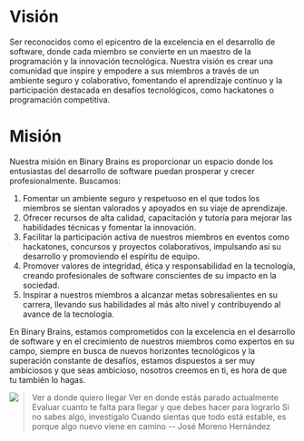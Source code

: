 # Visión 
Ser reconocidos como el epicentro de la excelencia en el desarrollo de software, donde cada miembro se convierte en un maestro de la programación y 
la innovación tecnológica. Nuestra visión es crear una comunidad que inspire y empodere a sus miembros a través de un ambiente seguro y colaborativo, 
fomentando el aprendizaje continuo y la participación destacada en desafíos tecnológicos, como hackatones o programación competitiva. 

# Misión 

Nuestra misión en Binary Brains es proporcionar un espacio donde los entusiastas del desarrollo de software puedan prosperar y crecer profesionalmente. Buscamos:

1. Fomentar un ambiente seguro y respetuoso en el que todos los miembros se sientan valorados y apoyados en su viaje de aprendizaje.
2. Ofrecer recursos de alta calidad, capacitación y tutoría para mejorar las habilidades técnicas y fomentar la innovación.
3. Facilitar la participación activa de nuestros miembros en eventos como hackatones, concursos y proyectos colaborativos, impulsando así su desarrollo y promoviendo el espíritu de equipo.
4. Promover valores de integridad, ética y responsabilidad en la tecnología, creando profesionales de software conscientes de su impacto en la sociedad.
5. Inspirar a nuestros miembros a alcanzar metas sobresalientes en su carrera, llevando sus habilidades al más alto nivel y contribuyendo al avance de la tecnología.

En Binary Brains, estamos comprometidos con la excelencia en el desarrollo de software y en el crecimiento de nuestros miembros como expertos en su campo, siempre en busca de nuevos horizontes tecnológicos y la superación constante de desafíos, estamos dispuestos a ser muy ambiciosos y que seas ambicioso, nosotros creemos en ti, es hora de que tu también lo hagas. 

<img align="left" src = "https://github.com/xVrzBx/100Days100Proyects/assets/91161604/7537dfff-bed9-466e-b35b-cc9ac1f55437"> 

> Ver a donde quiero llegar
> Ver en donde estás parado actualmente
> Evaluar cuanto te falta para llegar y que debes hacer para lograrlo
> Si no sabes algo, investígalo
> Cuando sientas que todo está estable, es porque algo nuevo viene en camino
> -- José Moreno Hernández    
